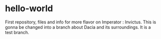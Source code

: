 # hello-world
First repository, files and info for more flavor on Imperator : Invictus.
This is gonna be changed into a branch about Dacia and its surroundings.
It is a test branch.
